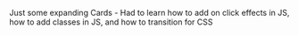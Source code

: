 Just some expanding Cards - Had to learn how to add on click effects in JS, how to add classes in JS, and how to transition for CSS 
